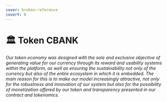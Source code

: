 ```yaml
---
cover: broken-reference
coverY: 0
---
```


# 🏛 Token CBANK

_Our token economy was designed with the sole and exclusive objective of generating value for our currency through its reward and usability systems within the platform, as well as ensuring the sustainability not only of the currency but also of the entire ecosystem in which it is embedded. The main reason for this is to make our model increasingly attractive, not only for the robustness and innovation of our system but also for the possibility of monetization offered by our token and transparency presented in our contract and tokenomics._
